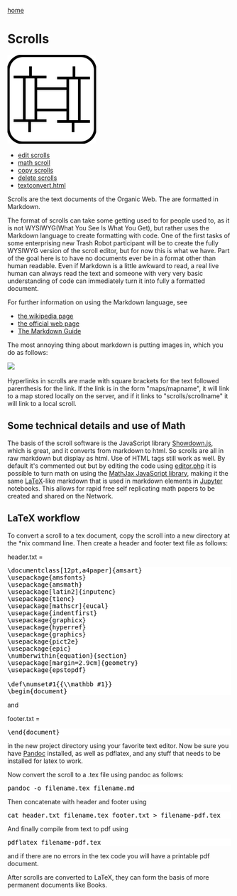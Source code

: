 [home](index.html)

# Scrolls

![](iconsymbols/scroll.svg)

 - [edit scrolls](scrolleditor.html)
 - [math scroll](mathuser.php?scroll=scrolls/math.md)
 - [copy scrolls](copy.html)
 - [delete scrolls](scrolldelete.html)
 - [textconvert.html](textconvert.html)

Scrolls are the text documents of the Organic Web.  The are formatted in Markdown.  

The format of scrolls can take some getting used to for people used to, as it is not WYSIWYG(What You See Is What You Get), but rather uses the Markdown language to create formatting with code.  One of the first tasks of some enterprising new Trash Robot participant will be to create the fully WYSIWYG version of the scroll editor, but for now this is what we have.  Part of the goal here is to have no documents ever be in a format other than human readable.  Even if Markdown is a little awkward to read, a real live human can always read the text and someone with very very basic understanding of code can immediately turn it into fully a formatted document.  


For further information on using the Markdown language, see 

- [the wikipedia page](https://en.wikipedia.org/wiki/Markdown)
- [the official web page](https://daringfireball.net/projects/markdown/)
- [The Markdown Guide](https://www.markdownguide.org/)

The most annoying thing about markdown is putting images in, which you do as follows:

![](https://i.imgur.com/FCGxWiv.png)

Hyperlinks in scrolls are made with square brackets for the text followed parenthesis for the link.  If the link is in the form "maps/mapname", it will link to a map stored locally on the server, and if it links to "scrolls/scrollname" it will link to a local scroll.  

## Some technical details and use of Math

The basis of the scroll software is the JavaScript library [Showdown.js](http://showdownjs.com/), which is great, and it converts from markdown to html.  So scrolls are all in raw markdown but display as html.  Use of HTML tags still work as well.  By default it's commented out but by editing the code using [editor.php](editor.php) it is possible to turn math on using the [MathJax JavaScript library](https://www.mathjax.org/), making it the same [LaTeX](https://www.latex-project.org/)-like markdown that is used in markdown elements in [Jupyter](https://jupyter.org/) notebooks.  This allows for rapid free self replicating math papers to be created and shared on the Network.

## LaTeX workflow

To convert a scroll to a tex document, copy the scroll into a new directory at the *nix command line.  Then create a header and footer text file as follows:

header.txt = 

<pre style = "background-color:white;color:black">
\documentclass[12pt,a4paper]{amsart}
\usepackage{amsfonts}
\usepackage{amsmath}
\usepackage[latin2]{inputenc}
\usepackage{t1enc}
\usepackage[mathscr]{eucal}
\usepackage{indentfirst}
\usepackage{graphicx}
\usepackage{hyperref}
\usepackage{graphics}
\usepackage{pict2e}
\usepackage{epic}
\numberwithin{equation}{section}
\usepackage[margin=2.9cm]{geometry}
\usepackage{epstopdf} 

\def\numset#1{{\\mathbb #1}}
\begin{document}
</pre>

and 

footer.txt = 

<pre style = "background-color:white;color:black">
\end{document}
</pre>

in the new project directory using your favorite text editor.  Now be sure you have [Pandoc](https://pandoc.org/) installed, as well as pdflatex, and any stuff that needs to be installed for latex to work.

Now convert the scroll to a .tex file using pandoc as follows:

<pre style = "background-color:white;color:black">
pandoc -o filename.tex filename.md
</pre>

Then concatenate with header and footer using 

<pre style = "background-color:white;color:black">
cat header.txt filename.tex footer.txt > filename-pdf.tex
</pre>

And finally compile from text to pdf using

<pre style = "background-color:white;color:black">
pdflatex filename-pdf.tex
</pre>

and if there are no errors in the tex code you will have a printable pdf document.

After scrolls are converted to LaTeX, they can form the basis of more permanent documents like Books.
